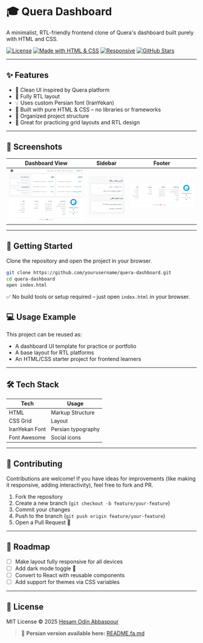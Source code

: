 # 🎓 Quera Dashboard

A minimalist, RTL-friendly frontend clone of Quera's dashboard built purely with HTML and CSS.

[![License](https://img.shields.io/github/license/HesamOdinAbbaspour/quera-dashboard)](LICENSE)
[![Made with HTML & CSS](https://img.shields.io/badge/Made%20with-HTML%20%26%20CSS-blue)](#)
[![Responsive](https://img.shields.io/badge/Responsive-No-red)](#)
[![GitHub Stars](https://img.shields.io/github/stars/HesamOdinAbbaspour/quera-dashboard?style=social)](https://github.com/HesamOdinAbbaspour/quera-dashboard/stargazers)


---

## ✨ Features

- 🎨 Clean UI inspired by Quera platform
- 📐 Fully RTL layout
- 💡 Uses custom Persian font (IranYekan)
- 🔧 Built with pure HTML & CSS – no libraries or frameworks
- 📁 Organized project structure
- 🧪 Great for practicing grid layouts and RTL design

---

## 📸 Screenshots


| Dashboard View | Sidebar | Footer |
|----------------|---------|--------|
| ![Main View](assets/image/preview.png) | ![Sidebar](assets/image/sidebar.png) | ![Footer](assets/image/footer.png) |

---

## 🚀 Getting Started

Clone the repository and open the project in your browser.

```bash
git clone https://github.com/yourusername/quera-dashboard.git
cd quera-dashboard
open index.html
```


✅ No build tools or setup required – just open `index.html` in your browser.



## 💻 Usage Example

This project can be reused as:

* A dashboard UI template for practice or portfolio
* A base layout for RTL platforms
* An HTML/CSS starter project for frontend learners

---

## 🛠 Tech Stack

| Tech           | Usage              |
| -------------- | ------------------ |
| HTML           | Markup Structure   |
| CSS Grid       | Layout             |
| IranYekan Font | Persian typography |
| Font Awesome   | Social icons       |

---

## 🧩 Contributing

Contributions are welcome!
If you have ideas for improvements (like making it responsive, adding interactivity), feel free to fork and PR.

1. Fork the repository
2. Create a new branch (`git checkout -b feature/your-feature`)
3. Commit your changes
4. Push to the branch (`git push origin feature/your-feature`)
5. Open a Pull Request 🚀

---

## 📅 Roadmap

* [ ] Make layout fully responsive for all devices
* [ ] Add dark mode toggle 🌙
* [ ] Convert to React with reusable components
* [ ] Add support for themes via CSS variables

---

## 📜 License

MIT License © 2025 [Hesam Odin Abbaspour](https://github.com/HesamOdinAbbaspour)



> 📄 **Persian version available here:** [README.fa.md](README.fa.md)


